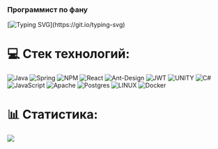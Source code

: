 ### Программист по фану
[![Typing SVG](https://readme-typing-svg.demolab.com?font=Fira+Code&pause=1000&color=000000&width=1300&lines=%D0%A6%D0%B5%D0%BB%D1%8C%3A+%D1%81%D0%BE%D0%B2%D0%B5%D1%80%D1%88%D0%B0%D1%82%D1%8C+%D0%BC%D0%B0%D0%BB%D0%B5%D0%BD%D1%8C%D0%BA%D0%B8%D0%B5+%D1%83%D0%BB%D1%83%D1%87%D1%88%D0%B5%D0%BD%D0%B8%D1%8F+%D0%BA%D0%B0%D0%B6%D0%B4%D1%8B%D0%B9+%D0%B4%D0%B5%D0%BD%D1%8C%2C+%D0%BA%D0%BE%D1%82%D0%BE%D1%80%D1%8B%D0%B5+%D0%B2+%D1%81%D1%83%D0%BC%D0%BC%D0%B5+%D0%BF%D1%80%D0%B8%D0%B2%D0%B5%D0%B4%D1%83%D1%82+%D0%BA+%D0%B7%D0%BD%D0%B0%D1%87%D0%B8%D1%82%D0%B5%D0%BB%D1%8C%D0%BD%D1%8B%D0%BC+%D0%B8%D0%B7%D0%BC%D0%B5%D0%BD%D0%B5%D0%BD%D0%B8%D1%8F%D0%BC...;%D0%94%D0%B5%D0%B2%D0%B8%D0%B7%3A+%D0%95%D1%81%D0%BB%D0%B8+%D0%B4%D0%BE%D0%BB%D0%B3%D0%BE+%D0%BC%D1%83%D1%87%D0%B8%D1%82%D1%8C%D1%81%D1%8F%2C+%D1%87%D1%82%D0%BE-%D0%BD%D0%B8%D0%B1%D1%83%D0%B4%D1%8C+%D0%BF%D0%BE%D0%BB%D1%83%D1%87%D0%B8%D1%82%D1%81%D1%8F...)](https://git.io/typing-svg)
# 💻 Стек технологий:
![Java](https://img.shields.io/badge/java-%23ED8B00.svg?style=plastic&logo=java&logoColor=white) ![Spring](https://img.shields.io/badge/spring-%236DB33F.svg?style=plastic&logo=spring&logoColor=white) ![NPM](https://img.shields.io/badge/NPM-%23000000.svg?style=plastic&logo=npm&logoColor=white) ![React](https://img.shields.io/badge/react-%2320232a.svg?style=plastic&logo=react&logoColor=%2361DAFB) ![Ant-Design](https://img.shields.io/badge/-AntDesign-%230170FE?style=plastic&logo=ant-design&logoColor=white) ![JWT](https://img.shields.io/badge/JWT-black?style=plastic&logo=JSON%20web%20tokens) ![UNITY](https://img.shields.io/badge/Unity-%2320232a.svg?style=plastic&logo=unity&logoColor=white) ![C#](https://img.shields.io/badge/c%23-%23239120.svg?style=plastic&logo=c-sharp&logoColor=white) ![JavaScript](https://img.shields.io/badge/javascript-%23323330.svg?style=plastic&logo=javascript&logoColor=%23F7DF1E) ![Apache](https://img.shields.io/badge/apache-%23D42029.svg?style=plastic&logo=apache&logoColor=white) ![Postgres](https://img.shields.io/badge/postgres-%23316192.svg?style=plastic&logo=postgresql&logoColor=white) ![LINUX](https://img.shields.io/badge/Linux-FCC624?style=plastic&logo=linux&logoColor=black) ![Docker](https://img.shields.io/badge/docker-%230db7ed.svg?style=plastic&logo=docker&logoColor=white)
# 📊 Статистика:
![](https://github-readme-stats.vercel.app/api/top-langs/?username=pav22sher&theme=default&hide_border=false&include_all_commits=true&count_private=true&layout=compact)
